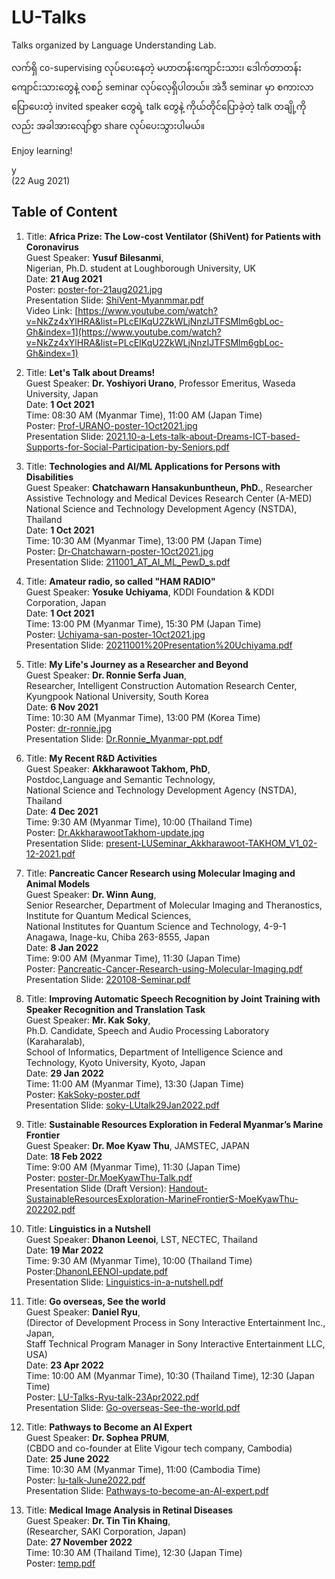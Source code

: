 # LU-Talks
Talks organized by Language Understanding Lab.

လက်ရှိ co-supervising လုပ်ပေးနေတဲ့ မဟာတန်းကျောင်းသား၊ ဒေါက်တာတန်းကျောင်းသားတွေနဲ့ လစဉ် seminar လုပ်လေ့ရှိပါတယ်။ အဲဒီ seminar မှာ စကားလာပြောပေးတဲ့ invited speaker တွေရဲ့ talk တွေနဲ့ ကိုယ်တိုင်ပြောခဲ့တဲ့ talk တချို့ကိုလည်း အခါအားလျော်စွာ share လုပ်ပေးသွားပါမယ်။  

Enjoy learning!

y  
(22 Aug 2021)  

## Table of Content  

1. Title: **Africa Prize: The Low-cost Ventilator (ShiVent) for Patients with Coronavirus**  
Guest Speaker: **Yusuf Bilesanmi**,  
Nigerian, Ph.D. student at Loughborough University, UK  
Date: **21 Aug 2021**  
Poster: [poster-for-21aug2021.jpg](https://github.com/ye-kyaw-thu/LU-Talks/blob/main/poster/poster-for-21aug2021.jpg)  
Presentation Slide: [ShiVent-Myanmmar.pdf](https://github.com/ye-kyaw-thu/LU-Talks/blob/main/slide/ShiVent-Myanmmar.pdf)  
Video Link: [https://www.youtube.com/watch?v=NkZz4xYlHRA&list=PLcEIKqU2ZkWLjNnzIJTFSMlm6gbLoc-Gh&index=1](https://www.youtube.com/watch?v=NkZz4xYlHRA&list=PLcEIKqU2ZkWLjNnzIJTFSMlm6gbLoc-Gh&index=1)  

2. Title: **Let's Talk about Dreams!**  
Guest Speaker: **Dr. Yoshiyori Urano**, 
Professor Emeritus, Waseda University, Japan  
Date: **1 Oct 2021**  
Time: 08:30 AM (Myanmar Time), 11:00 AM (Japan Time)  
Poster: [Prof-URANO-poster-1Oct2021.jpg](https://github.com/ye-kyaw-thu/LU-Talks/blob/main/poster/Prof-URANO-poster-1Oct2021.jpg)  
Presentation Slide: [2021.10-a-Lets-talk-about-Dreams-ICT-based-Supports-for-Social-Participation-by-Seniors.pdf](https://github.com/ye-kyaw-thu/LU-Talks/blob/main/slide/2021.10-a-Lets-talk-about-Dreams-ICT-based-Supports-for-Social-Participation-by-Seniors.pdf)  

3. Title: **Technologies and AI/ML Applications for Persons with Disabilities**  
Guest Speaker: **Chatchawarn Hansakunbuntheun, PhD.**, Researcher  
Assistive Technology and Medical Devices Research Center (A-MED)   
National Science and Technology Development Agency (NSTDA), Thailand   
Date: **1 Oct 2021**   
Time: 10:30 AM (Myanmar Time), 13:00 PM (Japan Time)  
Poster: [Dr-Chatchawarn-poster-1Oct2021.jpg](https://github.com/ye-kyaw-thu/LU-Talks/blob/main/poster/Dr-Chatchawarn-poster-1Oct2021.jpg)  
Presentation Slide: [211001_AT_AI_ML_PewD_s.pdf](https://github.com/ye-kyaw-thu/LU-Talks/blob/main/slide/211001_AT_AI_ML_PewD_s.pdf)  

4. Title: **Amateur radio, so called "HAM RADIO"**  
Guest Speaker: **Yosuke Uchiyama**, KDDI Foundation & KDDI Corporation, Japan  
Date: **1 Oct 2021**   
Time: 13:00 PM (Myanmar Time), 15:30 PM (Japan Time)  
Poster: [Uchiyama-san-poster-1Oct2021.jpg](https://github.com/ye-kyaw-thu/LU-Talks/blob/main/poster/Uchiyama-san-poster-1Oct2021.jpg)  
Presentation Slide: [20211001%20Presentation%20Uchiyama.pdf](https://github.com/ye-kyaw-thu/LU-Talks/blob/main/slide/20211001%20Presentation%20Uchiyama.pdf)  

5. Title: **My Life's Journey as a Researcher and Beyond**  
Guest Speaker: **Dr. Ronnie Serfa Juan**,  
Researcher, Intelligent Construction Automation Research Center,  
Kyungpook National University, South Korea  
Date: **6 Nov 2021**   
Time: 10:30 AM (Myanmar Time), 13:00 PM (Korea Time)  
Poster: [dr-ronnie.jpg](https://github.com/ye-kyaw-thu/LU-Talks/blob/main/poster/dr-ronnie.jpg)  
Presentation Slide: [Dr.Ronnie_Myanmar-ppt.pdf](https://github.com/ye-kyaw-thu/LU-Talks/blob/main/slide/Dr.Ronnie_Myanmar-ppt.pdf)  

6. Title: **My Recent R&D Activities**  
Guest Speaker: **Akkharawoot Takhom, PhD**,  
Postdoc,Language and Semantic Technology,  
National Science and Technology Development Agency (NSTDA), Thailand  
Date: **4 Dec 2021**  
Time: 9:30 AM (Myanmar Time), 10:00 (Thailand Time)  
Poster: [Dr.AkkharawootTakhom-update.jpg](https://github.com/ye-kyaw-thu/LU-Talks/blob/main/poster/Dr.AkkharawootTakhom-update.jpg)    
Presentation Slide: [present-LUSeminar_Akkharawoot-TAKHOM_V1_02-12-2021.pdf](https://github.com/ye-kyaw-thu/LU-Talks/blob/main/slide/present-LUSeminar_Akkharawoot-TAKHOM_V1_02-12-2021.pdf)   

7. Title: **Pancreatic Cancer Research using Molecular Imaging and Animal Models**  
Guest Speaker: **Dr. Winn Aung**,  
Senior Researcher, Department of Molecular Imaging and Theranostics,  
Institute for Quantum Medical Sciences,  
National Institutes for Quantum Science and Technology, 4-9-1 Anagawa, Inage-ku, Chiba 263-8555, Japan  
Date: **8 Jan 2022**  
Time: 9:00 AM (Myanmar Time), 11:30 (Japan Time)  
Poster: [Pancreatic-Cancer-Research-using-Molecular-Imaging.pdf](https://github.com/ye-kyaw-thu/LU-Talks/blob/main/poster/Pancreatic-Cancer-Research-using-Molecular-Imaging.pdf)    
Presentation Slide: [220108-Seminar.pdf](https://github.com/ye-kyaw-thu/LU-Talks/blob/main/slide/220108-Seminar.pdf)   

8. Title: **Improving Automatic Speech Recognition by Joint Training with Speaker Recognition and Translation Task**  
Guest Speaker: **Mr. Kak Soky**,  
Ph.D. Candidate, Speech and Audio Processing Laboratory (Karaharalab),  
School of Informatics, Department of Intelligence Science and Technology, 
Kyoto University, Kyoto, Japan  
Date: **29 Jan 2022**  
Time: 11:00 AM (Myanmar Time), 13:30 (Japan Time)  
Poster: [KakSoky-poster.pdf](https://github.com/ye-kyaw-thu/LU-Talks/blob/main/poster/KakSoky-poster.pdf)    
Presentation Slide: [soky-LUtalk29Jan2022.pdf](https://github.com/ye-kyaw-thu/LU-Talks/blob/main/slide/soky-LUtalk29Jan2022.pdf)  

9. Title: **Sustainable Resources Exploration in Federal Myanmar’s Marine Frontier**  
Guest Speaker: **Dr. Moe Kyaw Thu**, JAMSTEC, JAPAN  
Date: **18 Feb 2022**  
Time: 9:00 AM (Myanmar Time), 11:30 (Japan Time)     
Poster: [poster-Dr.MoeKyawThu-Talk.pdf](https://github.com/ye-kyaw-thu/LU-Talks/blob/main/poster/poster-Dr.MoeKyawThu-Talk.pdf)    
Presentation Slide (Draft Version): [Handout-SustainableResourcesExploration-MarineFrontierS-MoeKyawThu-202202.pdf](https://github.com/ye-kyaw-thu/LU-Talks/blob/main/slide/Handout-SustainableResourcesExploration-MarineFrontierS-MoeKyawThu-202202.pdf)  

10. Title: **Linguistics in a Nutshell**  
Guest Speaker: **Dhanon Leenoi**, LST, NECTEC, Thailand  
Date: **19 Mar 2022**  
Time: 9:30 AM (Myanmar Time), 10:00 (Thailand Time)     
Poster:[DhanonLEENOI-update.pdf](https://github.com/ye-kyaw-thu/LU-Talks/blob/main/poster/DhanonLEENOI-update.pdf)      
Presentation Slide: [Linguistics-in-a-nutshell.pdf](https://github.com/ye-kyaw-thu/LU-Talks/blob/main/slide/Linguistics-in-a-nutshell.pdf)  

11. Title: **Go overseas, See the world**  
Guest Speaker: **Daniel Ryu**,   
(Director of Development Process in Sony Interactive Entertainment Inc., Japan,   
Staff Technical Program Manager in Sony Interactive Entertainment LLC, USA)  
Date: **23 Apr 2022**  
Time: 10:00 AM (Myanmar Time), 10:30 (Thailand Time), 12:30 (Japan Time)     
Poster: [LU-Talks-Ryu-talk-23Apr2022.pdf](https://github.com/ye-kyaw-thu/LU-Talks/blob/main/poster/LU-Talks-Ryu-talk-23Apr2022.pdf)       
Presentation Slide: [Go-overseas-See-the-world.pdf](https://github.com/ye-kyaw-thu/LU-Talks/blob/main/slide/Go-overseas-See-the-world.pdf)  

12. Title: **Pathways to Become an AI Expert**  
Guest Speaker: **Dr. Sophea PRUM**,   
(CBDO and co-founder at Elite Vigour tech company, Cambodia)  
Date: **25 June 2022**  
Time: 10:30 AM (Myanmar Time), 11:00 (Cambodia Time)     
Poster: [lu-talk-June2022.pdf](https://github.com/ye-kyaw-thu/LU-Talks/blob/main/poster/lu-talk-June2022.pdf)       
Presentation Slide: [Pathways-to-become-an-AI-expert.pdf](https://github.com/ye-kyaw-thu/LU-Talks/blob/main/slide/Pathways-to-become-an-AI-expert.pdf)  

13. Title: **Medical Image Analysis in Retinal Diseases**  
Guest Speaker: **Dr. Tin Tin Khaing**,   
(Researcher, SAKI Corporation, Japan)  
Date: **27 November 2022**  
Time: 10:30 AM (Thailand Time), 12:30 (Japan Time)     
Poster: [temp.pdf](https://github.com/ye-kyaw-thu/LU-Talks/blob/main/poster/temp.pdf)       


